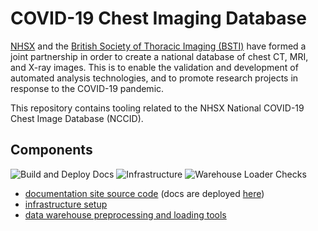 # COVID-19 Chest Imaging Database

[NHSX](https://www.nhsx.nhs.uk/) and the [British Society of Thoracic Imaging (BSTI)](https://www.bsti.org.uk/)
have formed a joint partnership in order to create a national database of chest CT, MRI, and X-ray images.
This is to enable the validation and development of automated analysis technologies, and to promote research
projects in response to the COVID-19 pandemic.

This repository contains tooling related to the NHSX National COVID-19 Chest Image Database (NCCID).

## Components

![Build and Deploy Docs](https://github.com/nhsx/covid-chest-imaging-database/workflows/Build%20and%20Deploy%20Docs/badge.svg)
![Infrastructure](https://github.com/nhsx/covid-chest-imaging-database/workflows/Infrastructure/badge.svg)
![Warehouse Loader Checks](https://github.com/nhsx/covid-chest-imaging-database/workflows/Warehouse%20Loader%20Checks/badge.svg)

* [documentation site source code](docs) (docs are deployed [here](https://nhsx.github.io/covid-chest-imaging-database/))
* [infrastructure setup](infrastructure)
* [data warehouse preprocessing and loading tools](warehouse-loader)
